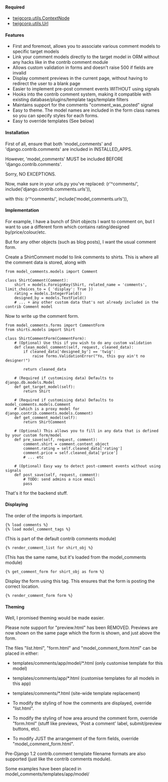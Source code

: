 #### Required
* [twigcorp.utils.ContextNode](http://twigstechtips.blogspot.com.au/2011/05/django-easy-way-for-template-tags-to.html)
* [twigcorp.utils.Url](http://twigstechtips.blogspot.com.au/2011/02/python-simple-query-string-manipulation.html)


#### Features
* First and foremost, allows you to associate various comment models to specific target models
* Link your comment models directly to the target model in ORM without any hacks like in the contrib comment module
* Allows custom validation in forms and doesn't raise 500 if fields are invalid
* Display comment previews in the current page, without having to redirect the user to a blank page
* Easier to implement pre-post comment events WITHOUT using signals
* Hooks into the contrib comment system, making it compatible with existing database/plugins/template tags/template filters
* Maintains support for the comments "comment_was_posted" signal
* Easy to theme. The model names are included in the form class names so you can specify styles for each forms.
* Easy to override templates (See below)


#### Installation
First of all, ensure that both 'model_comments' and 'django.contrib.comments' are included in INSTALLED_APPS.

However, 'model_comments' MUST be included BEFORE 'django.contrib.comments'.

Sorry, NO EXCEPTIONS.


Now, make sure in your urls.py you've replaced:
(r'^comments/', include('django.contrib.comments.urls')),

with this:
(r'^comments/', include('model_comments.urls')),


#### Implementation
For example, I have a bunch of Shirt objects I want to comment on, but I want to use a different form which contains rating/designed by/price/colour/etc.

But for any other objects (such as blog posts), I want the usual comment form.

Create a ShirtComment model to link comments to shirts.
This is where all the comment data is stored, along with 

```
from model_comments.models import Comment

class ShirtComment(Comment):
    shirt = models.ForeignKey(Shirt, related_name = 'comments', limit_choices_to = { 'display': True })
    rating = models.IntegerField()
    designed_by = models.TextField()
    # ... + any other custom data that's not already included in the contrib Comment model
```



Now to write up the comment form.

```
from model_comments.forms import CommentForm
from shirts.models import Shirt

class ShirtCommentForm(CommentForm):
    # (Optional) Use this if you wish to do any custom validation
    def clean_model_comment(self, request, cleaned_data):
        if cleaned_data['designed_by'] == 'twig':
            raise forms.ValidationError("Yo, this guy ain't no designer!")
       
        return cleaned_data

    # (Required if customising data) Defaults to django.db.models.Model
    def get_target_model(self):
        return Shirt
    
    # (Required if customising data) Defaults to model_comments.models.Comment
    # (which is a proxy model for django.contrib.comments.models.Comment)
    def get_comment_model(self):
        return ShirtComment

    # (Optional) This allows you to fill in any data that is defined by your custom form/model
    def pre_save(self, request, comment):
        comment.shirt = comment.content_object
        comment.rating = self.cleaned_data['rating']
        comment.price = self.cleaned_data['price']
        # ... etc

    # (Optional) Easy way to detect post-comment events without using signals
    def post_save(self, request, comment):
        # TODO: send admins a nice email
        pass
```

That's it for the backend stuff.


#### Displaying

The order of the imports is important.

```
{% load comments %}
{% load model_comment_tags %}
```

(This is part of the default contrib comments module)

```
{% render_comment_list for shirt_obj %}
```

(This has the same name, but it's loaded from the model_comments module)

```
{% get_comment_form for shirt_obj as form %}
```

Display the form using this tag.
This ensures that the form is posting the correct location.
```
{% render_comment_form form %}
```


#### Theming
Well, I promised theming would be made easier.

Please note support for "preview.html" has been REMOVED.
Previews are now shown on the same page which the form is shown, and just above the form.

The files "list.html", "form.html" and "model_comment_form.html" can be placed in either:

* templates/comments/app/model/*.html (only customise template for this model)
* templates/comments/app/*.html (customise templates for all models in this app)
* templates/comments/*.html (site-wide template replacement)

* To modify the styling of how the comments are displayed, override "list.html".
* To modify the styling of how area around the comment form, override "form.html" (stuff like previews, 'Post a comment' label, submit/preview buttons, etc).
* To modify JUST the arrangement of the form fields, override "model_comment_form.html".

Pre-Django 1.2 contrib.comment template filename formats are also supported (just like the contrib comments module).

Some examples have been placed in model_comments/templates/app/model/